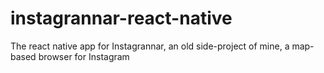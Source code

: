 # instagrannar-react-native
The react native app for Instagrannar, an old side-project of mine, a map-based browser for Instagram
